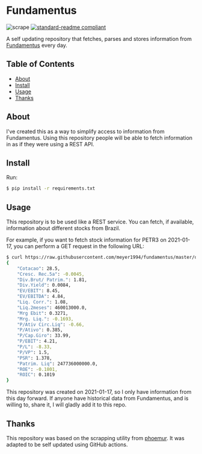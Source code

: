 # Fundamentus

![scrape](https://github.com/meyer1994/fundamentus/workflows/scrape/badge.svg)
[![standard-readme compliant](https://img.shields.io/badge/readme%20style-standard-brightgreen.svg?style=flat-square)](https://github.com/RichardLitt/standard-readme)

A self updating repository that fetches, parses and stores information from
[Fundamentus][1] every day.

## Table of Contents

- [About](#about)
- [Install](#install)
- [Usage](#usage)
- [Thanks](#thanks)


## About

I've created this as a way to simplify access to information from Fundamentus.
Using this repository people will be able to fetch information in as if they
were using a REST API.

## Install

Run:

```sh
$ pip install -r requirements.txt
```

## Usage

This repository is to be used like a REST service. You can fetch, if available,
information about different stocks from Brazil.

For example, if you want to fetch stock information for PETR3 on 2021-01-17,
you can perform a GET request in the following URL:

```sh
$ curl https://raw.githubusercontent.com/meyer1994/fundamentus/master/data/PETR3/2021-02-17.json
{
    "Cotacao": 28.5,
    "Cresc. Rec.5a": -0.0045,
    "Div.Brut/ Patrim.": 1.81,
    "Div.Yield": 0.0084,
    "EV/EBIT": 8.45,
    "EV/EBITDA": 4.84,
    "Liq. Corr.": 1.08,
    "Liq.2meses": 460013000.0,
    "Mrg Ebit": 0.3271,
    "Mrg. Liq.": -0.1693,
    "P/Ativ Circ.Liq": -0.66,
    "P/Ativo": 0.385,
    "P/Cap.Giro": 33.99,
    "P/EBIT": 4.21,
    "P/L": -8.33,
    "P/VP": 1.5,
    "PSR": 1.378,
    "Patrim. Liq": 247736000000.0,
    "ROE": -0.1801,
    "ROIC": 0.1019
}
```

This repository was created on 2021-01-17, so I only have information from this
day forward. If anyone have historical data from Fundamentus, and is willing
to, share it, I will gladly add it to this repo.

## Thanks

This repository was based on the scrapping utility from [phoemur][2]. It was
adapted to be self updated using GitHub actions.


[1]: https://www.fundamentus.com.br/resultado.php
[2]: https://github.com/phoemur/fundamentus
